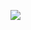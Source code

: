 ![](https://cdn.vox-cdn.com/thumbor/wfbQ3XccV6SxGMt1l6zBPL3Xg7o=/0x0:1192x795/1400x1050/filters:focal(596x398:597x399)/cdn.vox-cdn.com/uploads/chorus_asset/file/22312759/rickroll_4k.jpg)
